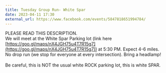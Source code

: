 ```yaml
---
title: Tuesday Group Run- White Spar
date: 2023-04-11 17:30
external_url: https://www.facebook.com/events/5847818651994784/
---
```

PLEASE READ THIS DESCRIPTION. <br>
  We will meet at the White Spar Parking lot (link here [https://goo.gl/maps/nX4JGH75u4T7R15g7](https://goo.gl/maps/nX4JGH75u4T7R15g7)) at 5&#58;30 PM. Expect 4-6 miles. No drop run (we stop for everyone at every intersection). Bring a headlamp! <br>
  <br>
  Be careful, this is NOT the usual white ROCK parking lot, this is white SPAR. <br>
  <br>
  
